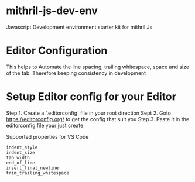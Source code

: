 # mithril-js-dev-env
Javascript Development environment starter kit for mithril Js

# Editor Configuration
This helps to Automate the line spacing, trailing whitespace, space and size of the tab. Therefore keeping consistency in development

# Setup Editor config for your Editor
Step 1. Create a '.editorconfig' file in your root direction
Sept 2. Goto https://editorconfig.org/ to get the config that suit you
Step 3. Paste it in the editorconfig file your just create

Supported properties for VS Code
```
indent_style
indent_size
tab_width
end_of_line
insert_final_newline
trim_trailing_whitespace
```
